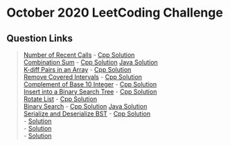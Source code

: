 # October 2020 LeetCoding Challenge

## Question Links
> [Number of Recent Calls](https://leetcode.com/explore/featured/card/october-leetcoding-challenge/559/week-1-october-1st-october-7th/3480/) - [Cpp Solution](https://github.com/sachuverma/Leetcode/blob/master/Leetcode-Daily-Challenge/October-2020/1.%20Number%20of%20Recent%20Calls.cpp)     
> [Combination Sum](https://leetcode.com/explore/featured/card/october-leetcoding-challenge/559/week-1-october-1st-october-7th/3481/) - [Cpp Solution](https://github.com/sachuverma/Leetcode/blob/master/Leetcode-Daily-Challenge/October-2020/2.%20Combination%20Sum.cpp)  [Java Solution](https://github.com/sachuverma/Leetcode/blob/master/Leetcode-Daily-Challenge/October-2020/2.%20Combination%20Sum.java)       
> [K-diff Pairs in an Array](https://leetcode.com/explore/featured/card/october-leetcoding-challenge/559/week-1-october-1st-october-7th/3482/) - [Cpp Solution](https://github.com/sachuverma/Leetcode/blob/master/Leetcode-Daily-Challenge/October-2020/3.%20K-diff%20Pairs%20in%20an%20Array.cpp)     
> [Remove Covered Intervals](https://leetcode.com/explore/featured/card/october-leetcoding-challenge/559/week-1-october-1st-october-7th/3483/) - [Cpp Solution](https://github.com/sachuverma/Leetcode/blob/master/Leetcode-Daily-Challenge/October-2020/4.%20Remove%20Covered%20Intervals.cpp)     
> [Complement of Base 10 Integer](https://leetcode.com/explore/featured/card/october-leetcoding-challenge/559/week-1-october-1st-october-7th/3484/) - [Cpp Solution](https://github.com/sachuverma/Leetcode/blob/master/Leetcode-Daily-Challenge/October-2020/5.%20Complement%20of%20Base%2010%20Integer.cpp)     
> [Insert into a Binary Search Tree](https://leetcode.com/explore/featured/card/october-leetcoding-challenge/559/week-1-october-1st-october-7th/3485/) - [Cpp Solution](https://github.com/sachuverma/Leetcode/blob/master/Leetcode-Daily-Challenge/October-2020/6.%20Insert%20into%20a%20Binary%20Search%20Tree.cpp)     
> [Rotate List](https://leetcode.com/explore/featured/card/october-leetcoding-challenge/559/week-1-october-1st-october-7th/3486/) - [Cpp Solution](https://github.com/sachuverma/Leetcode/blob/master/Leetcode-Daily-Challenge/October-2020/7.%20Rotate%20List.cpp)     
> [Binary Search](https://leetcode.com/explore/challenge/card/october-leetcoding-challenge/560/week-2-october-8th-october-14th/3488/) - [Cpp Solution](https://github.com/sachuverma/Leetcode/blob/master/Leetcode-Daily-Challenge/October-2020/8.%20Binary%20Search.cpp)  [Java Solution](https://github.com/sachuverma/Leetcode/blob/master/Leetcode-Daily-Challenge/October-2020/8.%20Binary%20Search.java)    
> [Serialize and Deserialize BST](https://leetcode.com/explore/challenge/card/october-leetcoding-challenge/560/week-2-october-8th-october-14th/3489/) - [Cpp Solution](https://github.com/sachuverma/Leetcode/blob/master/Leetcode-Daily-Challenge/October-2020/9.%20Serialize%20and%20Deserialize%20BST.cpp)    
> []() - [Solution]()     
> []() - [Solution]()     
> []() - [Solution]()     